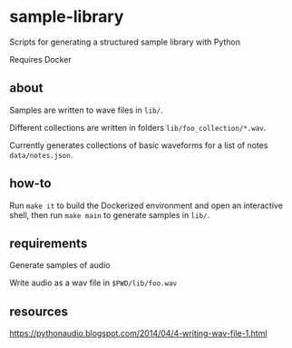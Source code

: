 # sample-library

Scripts for generating a structured sample library with Python

Requires Docker

## about

Samples are written to wave files in `lib/`.

Different collections are written in folders `lib/foo_collection/*.wav`.

Currently generates collections of basic waveforms for a list of notes `data/notes.json`.

## how-to

Run `make it` to build the Dockerized environment and open an interactive shell, then run `make main` to generate samples in `lib/`.

## requirements

Generate samples of audio

Write audio as a wav file in `$PWD/lib/foo.wav`

## resources

https://pythonaudio.blogspot.com/2014/04/4-writing-wav-file-1.html
